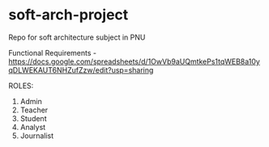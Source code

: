 # soft-arch-project
Repo for soft architecture subject in PNU

Functional Requirements - https://docs.google.com/spreadsheets/d/1OwVb9aUQmtkePs1tqWEB8a10yqDLWEKAUT6NHZufZzw/edit?usp=sharing

ROLES: 
1) Admin
2) Teacher
3) Student
4) Analyst
5) Journalist
